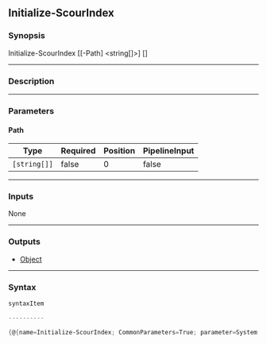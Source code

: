 Initialize-ScourIndex
---------------------

### Synopsis

Initialize-ScourIndex [[-Path] <string[]>] [<CommonParameters>]

---

### Description

---

### Parameters
#### **Path**

|Type        |Required|Position|PipelineInput|
|------------|--------|--------|-------------|
|`[string[]]`|false   |0       |false        |

---

### Inputs
None

---

### Outputs
* [Object](https://learn.microsoft.com/en-us/dotnet/api/System.Object)

---

### Syntax
```PowerShell
syntaxItem
```
```PowerShell
----------
```
```PowerShell
{@{name=Initialize-ScourIndex; CommonParameters=True; parameter=System.Object[]}}
```
